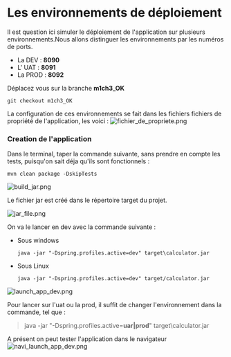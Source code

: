 # Les environnements de déploiement
Il est question ici simuler le déploiement de l'application sur plusieurs environnements.Nous allons distinguer les environnements par les numéros de ports.

- La DEV : **8090**
- L' UAT : **8091**
- La PROD : **8092**

Déplacez vous sur la branche **m1ch3_OK**
```
git checkout m1ch3_OK
```
La configuration de ces environnements se fait dans les fichiers fichiers de propriété de l'application, les voici : 
![fichier_de_propriete.png](images/fichier_de_propriete.png)

### Creation de l'application
Dans le terminal, taper la commande suivante, sans prendre en compte les tests, puisqu'on sait déja qu'ils sont fonctionnels : 
```
mvn clean package -DskipTests
```
![build_jar.png](images/build_jar.png)

Le fichier jar est créé dans le répertoire target du projet.

![jar_file.png](images/jar_file.png)

On va le lancer en dev avec la commande suivante : 
- Sous windows
    ```
    java -jar "-Dspring.profiles.active=dev" target\calculator.jar
    ```

- Sous Linux     
    ```
    java -jar "-Dspring.profiles.active=dev" target/calculator.jar
    ```
![launch_app_dev.png](images/launch_app_dev.png)

Pour lancer sur l'uat ou la prod, il suffit de changer l'environnement dans la commande, tel que : 
> java -jar "-Dspring.profiles.active=**uar|prod**" target\calculator.jar

A présent on peut tester l'application dans le navigateur
![navi_launch_app_dev.png](images/navi_launch_app_dev.png)